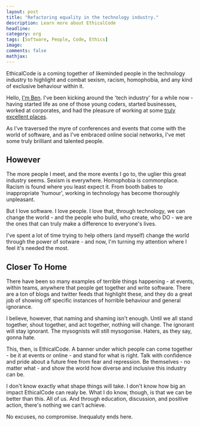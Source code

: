 ```yaml
---
layout: post
title: "Refactoring equality in the technology industry."
description: Learn more about EthicalCode
headline: 
category: org
tags: [Software, People, Code, Ethics]
image: 
comments: false
mathjax: 
---
```

EthicalCode is a coming together of likeminded people in the technology industry to highlight and combat sexism, racism, homophobia, and any kind of exclusive behaviour within it.

Hello, [I'm Ben](http://twitter.com/BenNunney). I've been kicking around the 'tech industry' for a while now - having started life as one of those young coders, started businesses, worked at corporates, and had the pleasure of working at some [truly excellent places](http://www.twilio.com).

As I've traversed the myre of conferences and events that come with the world of software, and as I've embraced online social networks, I've met some truly brilliant and talented people.

## However ##

The more people I meet, and the more events I go to, the uglier this great industry seems. Sexism is everywhere. Homophobia is commonplace. Racism is found where you least expect it. From booth babes to inappropriate 'humour', working in technology has become thoroughly unpleasant.

But I love software. I love people. I love that, through technology, we can change the world - and the people who build, who create, who DO - we are the ones that can truly make a difference to everyone's lives.

I've spent a lot of time trying to help others (and myself) change the world through the power of sotware - and now, I'm turning my attention where I feel it's needed the most.

## Closer To Home ##

There have been so many examples of terrible things happening - at events, within teams, anywhere that people get together and write software. There are a ton of blogs and twitter feeds that highlight these, and they do a great job of showing off specific instances of horrible behaviour and general ignorance.

I believe, however, that naming and shaming isn't enough. Until we all stand together, shout together, and act together, nothing will change. The ignorant will stay ignorant. The mysognists will still mysogonise. Haters, as they say, gonna hate.

This, then, is EthicalCode. A banner under which people can come together - be it at events or online - and stand for what is right. Talk with confidence and pride about a future free from fear and repression. Be themselves - no matter what - and show the world how diverse and inclusive this industry can be.

I don't know exactly what shape things will take. I don't know how big an impact EthicalCode can realy be. What I do know, though, is that we can be better than this. All of us. And through education, discussion, and positive action, there's nothing we can't achieve.

No excuses, no compromise. Inequaluty ends here.